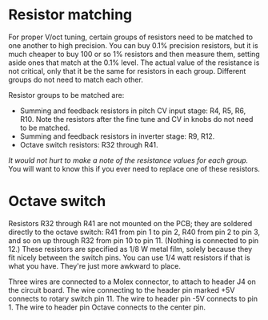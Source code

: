 # Resistor matching

For proper V/oct tuning, certain groups of resistors need to be matched to one another to high precision. You can buy 0.1% precision resistors, but it is much cheaper to buy 100 or so 1% resistors and then measure them, setting aside ones that match at the 0.1% level. The actual value of the resistance is not critical, only that it be the same for resistors in each group. Different groups do not need to match each other.

Resistor groups to be matched are:

* Summing and feedback resistors in pitch CV input stage: R4, R5, R6, R10. Note the resistors after the fine tune and CV in knobs do not need to be matched.
* Summing and feedback resistors in inverter stage: R9, R12.
* Octave switch resistors: R32 through R41.

*It would not hurt to make a note of the resistance values for each group.* You will want to know this if you ever need to replace one of these resistors.

# Octave switch

Resistors R32 through R41 are not mounted on the PCB; they are soldered directly to the octave switch: R41 from pin 1 to pin 2, R40 from pin 2 to pin 3, and so on up through R32 from pin 10 to pin 11. (Nothing is connected to pin 12.) These resistors are specified as 1/8 W metal film, solely because they fit nicely between the switch pins. You can use 1/4 watt resistors if that is what you have. They're just more awkward to place.

Three wires are connected to a Molex connector, to attach to header J4 on the circuit board. The wire connecting to the header pin marked +5V connects to rotary switch pin 11. The wire to header pin -5V connects to pin 1. The wire to header pin Octave connects to the center pin.


